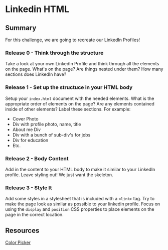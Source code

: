 # Linkedin HTML

## Summary

For this challenge, we are going to recreate our LinkedIn Profiles!

### Release 0 - Think through the structure

Take a look at your own LinkedIn Profile and think through all the elements on the page. What's on the page? Are things nested under them? How many sections does LinkedIn have?

### Release 1 - Set up the structuce in your HTML body

Setup your `index.html` document with the needed elements. What is the appropriate order of elements on the page? Are any elements contained inside of other elements? Label these sections. For example:

- Cover Photo
- Div with profile photo, name, title
- About me Div
- Div with a bunch of sub-div's for jobs
- Div for education
- Etc.

### Release 2 - Body Content

Add in the content to your HTML body to make it similar to your LinkedIn profile. Leave styling out! We just want the skeleton.

### Release 3 - Style It

Add some styles in a stylesheet that is included with a `<link>` tag. Try to make the page look as similar as possible to your linkedin profile. Focus on using the `display` and `position` CSS properties to place elements on the page in the correct location.

## Resources

[Color Picker](https://chrome.google.com/webstore/detail/colorzilla/bhlhnicpbhignbdhedgjhgdocnmhomnp?hl=en)
